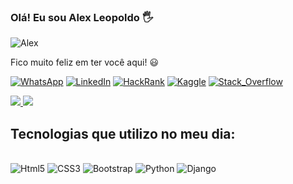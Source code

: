 ### Olá! Eu sou Alex Leopoldo 🖐️
<img aling="left" alt="Alex" src="https://readyplayer.me/gallery/2QpTbgMlG"/>

Fico muito feliz em ter você aqui! 😃

[![WhatsApp](https://img.shields.io/badge/WhatsApp-25D366?style=for-the-badge&logo=whatsapp&logoColor=white)](https://wa.me/5521997172522)
[![LinkedIn](https://img.shields.io/badge/LinkedIn-0077B5?style=for-the-badge&logo=linkedin&logoColor=white)](https://www.linkedin.com/in/alexleop/)
[![HackRank](https://img.shields.io/badge/-Hackerrank-2EC866?style=for-the-badge&logo=HackerRank&logoColor=white)](https://www.hackerrank.com/lx_leopoldo?hr_r=1)
[![Kaggle](https://img.shields.io/badge/Kaggle-20BEFF?style=for-the-badge&logo=Kaggle&logoColor=white)](https://www.kaggle.com/Alexleop)
[![Stack_Overflow](https://img.shields.io/badge/Stack_Overflow-FE7A16?style=for-the-badge&logo=stack-overflow&logoColor=white)](https://www.overflow.com/Alexleop)

<div>
  <a href="htts://github.com/Alexleop">
    <img heigth="180em" src="https://github-readme-stats.vercel.app/api?username=Alexleop&show_icons=true&theme=onedark&locale=pt-br"/>
    <img heigth="180em" src="https://github-readme-stats.vercel.app/api/top-langs/?username=Alexleop&layout=compact&langs_count=16&theme=onedark&locale=pt-br"/>
  </a>
</div>
 
## Tecnologias que utilizo no meu dia:

<div style="display: inline-block"><br/>
  <img aling="center" alt="Html5" src="https://img.shields.io/badge/HTML5-E34F26?style=for-the-badge&logo=html5&logoColor=white"/>
  <img aling="center" alt="CSS3" src="https://img.shields.io/badge/CSS3-1572B6?style=for-the-badge&logo=css3&logoColor=white"/>
  <img aling="center" alt="Bootstrap" src="https://img.shields.io/badge/Bootstrap-563D7C?style=for-the-badge&logo=bootstrap&logoColor=white"/>
  <img aling="center" alt="Python" src="https://img.shields.io/badge/Python-3776AB?style=for-the-badge&logo=python&logoColor=white"/>
  <img aling="center" alt="Django" src="https://img.shields.io/badge/Django-092E20?style=for-the-badge&logo=django&logoColor=white"/>
</div>
